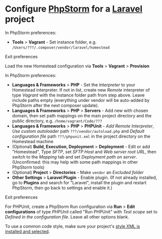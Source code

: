 # Configure [PhpStorm](https://www.jetbrains.com/phpstorm/) for a [Laravel](http://laravel.com) project

In PhpStorm preferences:

* __Tools__ > __Vagrant__ - Set instance folder, e.g. `/Users/???/.composer/vendor/laravel/homestead`

Exit preferences

Load the new Homestead configuration via __Tools__ > __Vagrant__ > __Provision__

In PhpStorm preferences:

* __Languages & Frameworks__ > __PHP__ - Set the *Interpreter* to your Homestead interpreter. If not in list, create new *Remote* interpreter of type *Vagrant* with the instance folder path from step above. Leave include paths empty (everything under vendor will be auto-added by PhpStorm after the next composer update).
* __Languages & Frameworks__ > __PHP__ > __Servers__ - Add new with chosen domain, then set path mappings on the main project directory and the public directory, e.g. `/home/vagrant/Code/???`
* __Languages & Frameworks__ > __PHP__ > __PHPUnit__ - *Add Remote Interpreter*, *Use custom autoloader* path `???/vendor/autoload.php` and *Default configuration file* path `???/phpunit.xml` in the project directory on the Homestead machine
* (Optional) __Build, Execution, Deployment__ > __Deployment__ - Edit or add "Homestead", Type *SFTP*, set *SFTP Host* and *Web server root URL*, then switch to the *Mapping* tab and set *Deployment path on server*. (Unconfirmed: this may help with some path mappings in other PhpStorm tools)
* (Optional) __Project__ > __Directories__ - Make `vendor` an *Excluded folder*
* __Other Settings__ > __Laravel Plugin__ - Enable plugin. (If not already installed, go to __Plugins__ and search for "Laravel", install the plugin and restart PhpStorm, then go back to settings and enable it.)

Exit preferences

For PHPUnit, create a PhpStorm Run configuration via __Run__ > __Edit configurations__ of type *PHPUnit* called "Run PHPUnit" with *Test scope* set to *Defined in the configuration file*. Leave all other options blank.

To use a common code style, make sure your project's [style XML is installed and selected](codestyle.md).